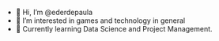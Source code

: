 - 👋 Hi, I’m @ederdepaula
- 👀 I’m interested in games and technology in general
- 🌱 Currently learning Data Science and Project Management.

<!---
ederdepaula/ederdepaula is a ✨ special ✨ repository because its `README.md` (this file) appears on your GitHub profile.
You can click the Preview link to take a look at your changes.
--->
